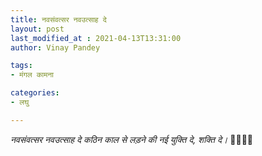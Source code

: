 ```yaml
---
title: नवसंवत्सर नवउत्साह दे
layout: post
last_modified_at : 2021-04-13T13:31:00
author: Vinay Pandey

tags:
- मंगल कामना

categories:
- लघु

---
```


*नवसंवत्सर नवउत्साह दे*
   *कठिन काल से लड़ने की* 
       *नई युक्ति दे, शक्ति दे।*
            🙏🌷🌷🙏
